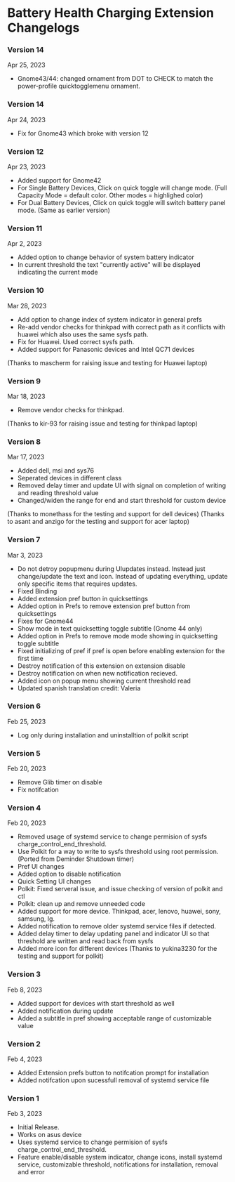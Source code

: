 Battery Health Charging Extension Changelogs
============================================
### Version 14
Apr 25, 2023
* Gnome43/44: changed ornament from DOT to CHECK to match the power-profile quicktogglemenu ornament.

### Version 14
Apr 24, 2023
* Fix for Gnome43 which broke with version 12

### Version 12
Apr 23, 2023
* Added support for Gnome42
* For Single Battery Devices, Click on quick toggle will change mode. (Full Capacity Mode = default color. Other modes = highlighed color)
* For Dual Battery Devices, Click on quick toggle will switch battery panel mode. (Same as earlier version)

### Version 11
Apr 2, 2023
* Added option to change behavior of system battery indicator
* In current threshold the text "currently active" will be displayed indicating the current mode

### Version 10 
Mar 28, 2023
* Add option to change index of system indicator in general prefs
* Re-add vendor checks for thinkpad with correct path as it conflicts with huawei which also uses the same sysfs path.
* Fix for Huawei. Used correct sysfs path.
* Added support for Panasonic devices and Intel QC71 devices

(Thanks to mascherm for raising issue and testing for Huawei laptop)


### Version 9
Mar 18, 2023
* Remove vendor checks for thinkpad.

(Thanks to kir-93 for raising issue and testing for thinkpad laptop)


### Version 8
Mar 17, 2023
* Added dell, msi and sys76 
* Seperated devices in different class
* Removed delay timer and update UI with signal on completion of writing and reading threshold value
* Changed/widen the range for end and start threshold for custom device

(Thanks to monethass for the testing and support for dell devices)
(Thanks to asant and anzigo for the testing and support for acer laptop)


### Version 7
Mar 3, 2023
* Do not detroy popupmenu during UIupdates instead. Instead just change/update the text and icon. Instead of updating everything, update only specific items that requires updates.
* Fixed Binding
* Added extension pref button in quicksettings
* Added option in Prefs to remove extension pref button from quicksettings
* Fixes for Gnome44
* Show mode in text quicksetting toggle subtitle (Gnome 44 only)
* Added option in Prefs to remove mode mode showing in quicksetting toggle subtitle
* Fixed initializing of pref if pref is open before enabling extension for the first time
* Destroy notification of this extension on extension disable
* Destroy notification on when new notification recieved.
* Added icon on popup menu showing current threshold read
* Updated spanish translation credit: Valeria


### Version 6
Feb 25, 2023
* Log only during installation and uninstalltion of polkit script


### Version 5
Feb 20, 2023
* Remove Glib timer on disable
* Fix notifcation


### Version 4
Feb 20, 2023
* Removed usage of systemd service to change permision of sysfs charge_control_end_threshold.
* Use Polkit for a way to write to sysfs threshold using root permission. (Ported from Deminder Shutdown timer)
* Pref UI changes
* Added option to disable notification
* Quick Setting UI changes
* Polkit: Fixed serveral issue, and issue checking of version of polkit and ctl
* Polkit: clean up and remove unneeded code
* Added support for more device. Thinkpad, acer, lenovo, huawei, sony, samsung, lg.
* Added notification to remove older systemd service files if detected.
* Added delay timer to delay updating panel and indicator UI so that threshold are written and read back from sysfs 
* Added more icon for different devices
(Thanks to yukina3230 for the testing and support for polkit)


### Version 3
Feb 8, 2023
* Added support for devices with start threshold as well
* Added notification during update
* Added a subtitle in pref showing acceptable range of customizable value


### Version 2
Feb 4, 2023
* Added Extension prefs button to notifcation prompt for installation
* Added notifcation upon sucessfull removal of systemd service file
 
 
### Version 1
Feb 3, 2023
* Initial Release.
* Works on asus device
* Uses systemd service to change permision of sysfs charge_control_end_threshold.
* Feature enable/disable system indicator, change icons, install systemd service, customizable threshold, notifications for installation, removal and error


